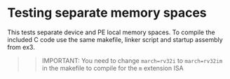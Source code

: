 # Testing separate memory spaces

This tests separate device and PE local memory spaces. To compile the included C code use the same makefile, linker script and startup assembly from ex3.

>> IMPORTANT: You need to change `march=rv32i` to `march=rv32im` in the makefile to compile for the `m` extension ISA